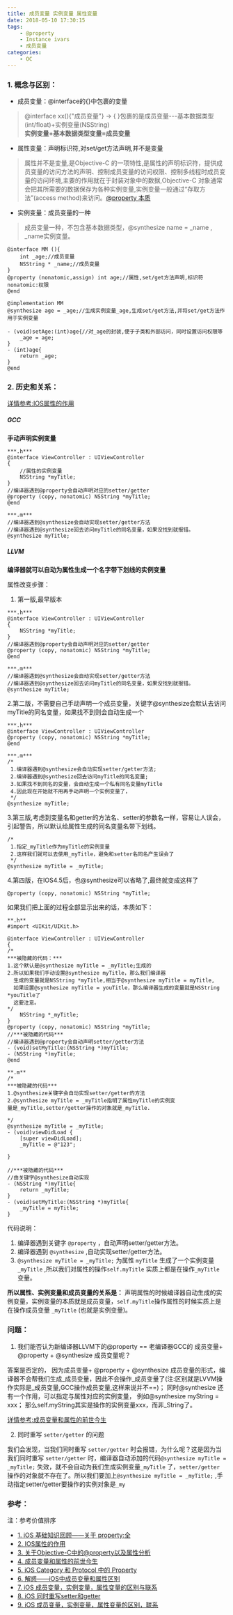 ```yaml
---
title: 成员变量 实例变量 属性变量
date: 2018-05-10 17:30:15
tags:
	- @property
	- Instance ivars
	- 成员变量
categories:
	- OC
---
```


### 1. 概念与区别：

* 成员变量：@interface的{}中包裹的变量

> @interface xx(){"成员变量"} -> { }包裹的是成员变量---基本数据类型(int/float)+实例变量(NSString)
<br/>**实例变量+基本数据类型变量=成员变量**

* 属性变量：声明标识符,对set/get方法声明,并不是变量

> 属性并不是变量,是Objective-C 的一项特性,是属性的声明标识符，提供成员变量的访问方法的声明、控制成员变量的访问权限、控制多线程时成员变量的访问环境,主要的作用就在于封装对象中的数据,Objective-C 对象通常会把其所需要的数据保存为各种实例变量,实例变量一般通过“存取方法”(access method)来访问。[@property 本质](https://www.jianshu.com/p/294e9285361e)

* 实例变量：成员变量的一种

> 成员变量一种，不包含基本数据类型，@synthesize name = _name , _name实例变量。


```
@interface MM (){
    int _age;//成员变量
    NSString * _name;//成员变量
}
@property (nonatomic,assign) int age;//属性,set/get方法声明,标识符 nonatomic:权限
@end

@implementation MM
@synthesize age = _age;//生成实例变量_age,生成set/get方法,并将set/get方法作用于实例变量

- (void)setAge:(int)age{//对_age的封装,便于子类和外部访问，同时设置访问权限等
    _age = age;
}
- (int)age{
    return _age;
}
@end
```

### 2. 历史和关系：

[详情参考:IOS属性的作用](https://www.jianshu.com/p/8e6606ce759d)

##### GCC

**手动声明实例变量**

```
***.h***
@interface ViewController : UIViewController
{
    //属性的实例变量
    NSString *myTitle;
}
//编译器遇到@property会自动声明对应的setter/getter
@property (copy, nonatomic) NSString *myTitle;
@end

***.m***
//编译器遇到@synthesize会自动实现setter/getter方法
//编译器遇到@synthesize回去访问myTitle的同名变量，如果没找到就报错。
@synthesize myTitle;

```

##### LLVM

**编译器就可以自动为属性生成一个名字带下划线的实例变量**

属性改变步骤：

1. 第一版,最早版本

```
***.h***
@interface ViewController : UIViewController
{
    NSString *myTitle;
}
//编译器遇到@property会自动声明对应的setter/getter
@property (copy, nonatomic) NSString *myTitle;
@end

***.m***
//编译器遇到@synthesize会自动实现setter/getter方法
//编译器遇到@synthesize回去访问myTitle的同名变量，如果没找到就报错。
@synthesize myTitle;

```


2.第二版，不需要自己手动声明一个成员变量，关键字@synthesize会默认去访问myTitle的同名变量，如果找不到则会自动生成一个

```
***.h***
@interface ViewController : UIViewController
@property (copy, nonatomic) NSString *myTitle;
@end

***.m***
/*
 1.编译器遇到@synthesize会自动实现setter/getter方法;
 2.编译器遇到@synthesize回去访问myTitle的同名变量;
 3.如果找不到同名的变量，会自动生成一个私有同名变量myTitle
 4.因此现在开始就不用再手动声明一个实例变量了，
 */
@synthesize myTitle;
```

3.第三版,考虑到变量名和getter的方法名、setter的参数名一样，容易让人误会，引起警告，所以默认给属性生成的同名变量名带下划线。

```
/*
 1.指定_myTitle作为myTitle的实例变量
 2.这样我们就可以去使用_myTitle，避免和setter名同名产生误会了
 */
@synthesize myTitle = _myTitle;
```
4.第四版，在IOS4.5后，也@synthesize可以省略了,最终就变成这样了

```
@property (copy, nonatomic) NSString *myTitle;
```

如果我们把上面的过程全部显示出来的话，本质如下：


```
**.h**
#import <UIKit/UIKit.h>

@interface ViewController : UIViewController
{
/*
***被隐藏的代码：***
1.这个默认是@synthesize myTitle = _myTitle;生成的
2.所以如果我们手动设置@synthesize myTitle，那么我们编译器
  生成的变量就是NSString *myTitle,相当于@synthesize myTitle = myTitle,
  如果设置@synthesize myTitle = youTitle，那么编译器生成的变量就是NSString *youTitle了
  这要注意。
*/
    NSString *_myTitle;
}
@property (copy, nonatomic) NSString *myTitle;
//***被隐藏的代码***
//编译器遇到@property会自动声明setter/getter方法
- (void)setMyTitle:(NSString *)myTitle;
- (NSString *)myTitle;
@end

**.m**
/*
***被隐藏的代码***
1.@synthesize关键字会自动实现setter/getter的方法
2.@synthesize myTitle = _myTitle指明了属性myTitle的实例变
量是_myTitle,setter/getter操作的对象就是_myTitle.

*/
@synthesize myTitle = _myTitle;
- (void)viewDidLoad {
    [super viewDidLoad];
    _myTitle = @"123";

}

//***被隐藏的代码***
//由关键字@synthesize自动实现
- (NSString *)myTitle{
    return _myTitle;
}
- (void)setMyTitle:(NSString *)myTitle{
    _myTitle = myTitle;
}
```

代码说明：

1. 编译器遇到关键字 `@property` ，自动声明setter/getter方法。
2. 编译器遇到 `@synthesize` ,自动实现setter/getter方法。
3. `@synthesize myTitle = _myTitle;` 为属性 `myTitle` 生成了一个实例变量 `_myTitle` ,所以我们对属性的操作`self.myTitle` 实质上都是在操作`_myTitle` 变量。

**所以属性、实例变量和成员变量的关系是：**
声明属性的时候编译器自动生成的实例变量，实例变量的本质就是成员变量，`self.myTitle`操作属性的时候实质上是在操作成员变量 `_myTitle` (也就是实例变量)。

### 问题：

1. 我们能否认为新编译器LLVM下的@property == 老编译器GCC的 成员变量+ @property + @synthesize 成员变量呢？

答案是否定的，
因为成员变量+ @property + @synthesize 成员变量的形式，编译器不会帮我们生成_成员变量，因此不会操作_成员变量了(注:区别就是LVVM操作实际是_成员变量,GCC操作成员变量,这样来说并不==)；
同时@synthesize 还有一个作用，可以指定与属性对应的实例变量，
例如@synthesize myString = xxx；
那么self.myString其实是操作的实例变量xxx，而非_String了。

[详情参考:成员变量和属性的前世今生](https://www.jianshu.com/p/1a153b49d3bc)


2. 同时重写 `setter/getter` 的问题

我们会发现，当我们同时重写 `setter/getter` 时会报错，为什么呢？这是因为当我们同时重写 `setter/getter` 时，编译器自动添加的代码`@synthesize myTitle = _myTitle;` 失效，就不会自动为我们生成实例变量`_myTitle` 了，`setter/getter` 操作的对象就不存在了。所以我们要加上`@synthesize myTitle = _myTitle;` ,手动指定setter/getter要操作的实例对象是`_my` 

### 参考：

注：参考价值排序

* [1. iOS 基础知识回顾——关于 property:全](https://www.jianshu.com/p/294e9285361e)
* [2. IOS属性的作用](https://www.jianshu.com/p/8e6606ce759d)
* [3. 关于Objective-C中的@property以及属性分析](https://blog.csdn.net/qq_25475307/article/details/78249675)
* [4. 成员变量和属性的前世今生](https://www.jianshu.com/p/1a153b49d3bc)
* [5. iOS Category 和 Protocol 中的 Property](http://www.cnblogs.com/PSSSCode/p/5510585.html)
* [6. 解惑——iOS中成员变量和属性区别](https://blog.csdn.net/u012946824/article/details/51788565)
* [7. iOS 成员变量，实例变量，属性变量的区别与联系](https://www.jianshu.com/p/6c0da0af5d3e)
* [8. iOS 同时重写setter和getter](https://www.cnblogs.com/handsomeBoys/p/5672352.html)
* [9. iOS 成员变量，实例变量，属性变量的区别，联系](https://www.cnblogs.com/Jenaral/p/5970393.html)
